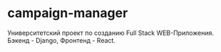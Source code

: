 # campaign-manager
Университетский проект по созданию Full Stack WEB-Приложения. Бэкенд - Django, Фронтенд - React.
